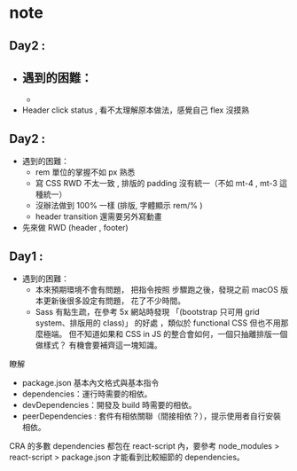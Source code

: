 # note 


## Day2 :
- 遇到的困難：
  -  
  - 
- Header click status , 看不太理解原本做法，感覺自己 flex 沒摸熟


## Day2 :
- 遇到的困難：
  - rem 單位的掌握不如 px 熟悉 
  - 寫 CSS RWD 不太一致 , 排版的 padding 沒有統一（不如 mt-4 , mt-3 這種統一） 
  - 沒辦法做到 100% 一樣 (排版, 字體顯示 rem/% )
  - header transition 還需要另外寫動畫    
- 先來做 RWD (header , footer)


## Day1 :
- 遇到的困難：
  - 本來預期環境不會有問題，
    把指令按照 步驟跑之後，發現之前 macOS 版本更新後很多設定有問題，
    花了不少時間。
  - Sass 有點生疏，在參考 5x 網站時發現 「(bootstrap 只可用 grid system、排版用的 class)」 的好處 ，類似於 functional CSS 但也不用那麼極端。 但不知道如果和 CSS in JS 的整合會如何，一個只抽離排版一個做樣式？
    有機會要補齊這一塊知識。


瞭解 
- package.json 基本內文格式與基本指令
- dependencies：運行時需要的相依。
- devDependencies：開發及 build 時需要的相依。
- peerDependencies : 套件有相依關聯（間接相依？），提示使用者自行安裝相依。

CRA 的多數 dependencies 都包在 react-script 內，要參考 node_modules > react-script > package.json 才能看到比較細節的 dependencies。

